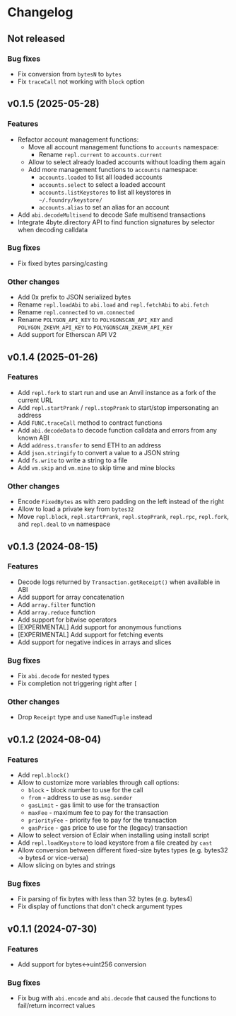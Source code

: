 # Changelog

## Not released

### Bug fixes

- Fix conversion from `bytesN` to `bytes`
- Fix `traceCall` not working with `block` option

## v0.1.5 (2025-05-28)

### Features

- Refactor account management functions:
  - Move all account management functions to `accounts` namespace:
    - Rename `repl.current` to `accounts.current`
  - Allow to select already loaded accounts without loading them again
  - Add more management functions to `accounts` namespace:
    - `accounts.loaded` to list all loaded accounts
    - `accounts.select` to select a loaded account
    - `accounts.listKeystores` to list all keystores in `~/.foundry/keystore/`
    - `accounts.alias` to set an alias for an account
- Add `abi.decodeMultisend` to decode Safe multisend transactions
- Integrate 4byte.directory API to find function signatures by selector when decoding calldata

### Bug fixes

- Fix fixed bytes parsing/casting

### Other changes

- Add 0x prefix to JSON serialized bytes
- Rename `repl.loadAbi` to `abi.load` and `repl.fetchAbi` to `abi.fetch`
- Rename `repl.connected` to `vm.connected`
- Rename `POLYGON_API_KEY` to `POLYGONSCAN_API_KEY` and `POLYGON_ZKEVM_API_KEY` to `POLYGONSCAN_ZKEVM_API_KEY`
- Add support for Etherscan API V2

## v0.1.4 (2025-01-26)

### Features

- Add `repl.fork` to start run and use an Anvil instance as a fork of the current URL
- Add `repl.startPrank` / `repl.stopPrank` to start/stop impersonating an address
- Add `FUNC.traceCall` method to contract functions
- Add `abi.decodeData` to decode function calldata and errors from any known ABI
- Add `address.transfer` to send ETH to an address
- Add `json.stringify` to convert a value to a JSON string
- Add `fs.write` to write a string to a file
- Add `vm.skip` and `vm.mine` to skip time and mine blocks

### Other changes

- Encode `FixedBytes` as with zero padding on the left instead of the right
- Allow to load a private key from `bytes32`
- Move `repl.block`, `repl.startPrank`, `repl.stopPrank`, `repl.rpc`, `repl.fork`, and `repl.deal` to `vm` namespace

## v0.1.3 (2024-08-15)

### Features

- Decode logs returned by `Transaction.getReceipt()` when available in ABI
- Add support for array concatenation
- Add `array.filter` function
- Add `array.reduce` function
- Add support for bitwise operators
- [EXPERIMENTAL] Add support for anonymous functions
- [EXPERIMENTAL] Add support for fetching events
- Add support for negative indices in arrays and slices

### Bug fixes

- Fix `abi.decode` for nested types
- Fix completion not triggering right after `[`

### Other changes

- Drop `Receipt` type and use `NamedTuple` instead

## v0.1.2 (2024-08-04)

### Features

- Add `repl.block()`
- Allow to customize more variables through call options:
  - `block` - block number to use for the call
  - `from` - address to use as `msg.sender`
  - `gasLimit` - gas limit to use for the transaction
  - `maxFee` - maximum fee to pay for the transaction
  - `priorityFee` - priority fee to pay for the transaction
  - `gasPrice` - gas price to use for the (legacy) transaction
- Allow to select version of Eclair when installing using install script
- Add `repl.loadKeystore` to load keystore from a file created by `cast`
- Allow conversion between different fixed-size bytes types (e.g. bytes32 -> bytes4 or vice-versa)
- Allow slicing on bytes and strings

### Bug fixes

- Fix parsing of fix bytes with less than 32 bytes (e.g. bytes4)
- Fix display of functions that don't check argument types

## v0.1.1 (2024-07-30)

### Features

- Add support for bytes<->uint256 conversion

### Bug fixes

- Fix bug with `abi.encode` and `abi.decode` that caused the functions to fail/return incorrect values
